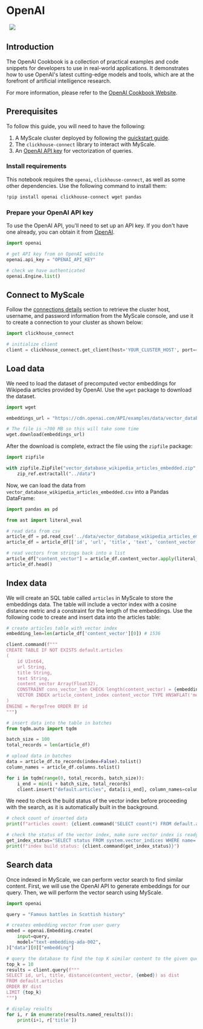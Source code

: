 # OpenAI

<a href="https://github.com/openai/openai-cookbook/blob/main/examples/vector_databases/myscale/Getting_started_with_MyScale_and_OpenAI.ipynb" style="padding-left: 0.5rem;"><img src="https://img.shields.io/badge/Open-Github-blue.svg?logo=github&style=plastic)](https://github.com/openai/openai-cookbook/blob/main/examples/vector_databases/myscale/Getting_started_with_MyScale_and_OpenAI.ipynb)"></a>


## Introduction

The OpenAI Cookbook is a collection of practical examples and code snippets for developers to use in real-world applications. It demonstrates how to use OpenAI's latest cutting-edge models and tools, which are at the forefront of artificial intelligence research.

For more information, please refer to the [OpenAI Cookbook Website](https://github.com/openai/openai-cookbook/blob/main/README.md).

## Prerequisites

To follow this guide, you will need to have the following:

1. A MyScale cluster deployed by following the [quickstart guide](../quickstart.md).
2. The `clickhouse-connect` library to interact with MyScale.
3. An [OpenAI API key](https://beta.openai.com/account/api-keys) for vectorization of queries.

### Install requirements

This notebook requires the `openai`, `clickhouse-connect`, as well as some other dependencies. Use the following command to install them:

```bash
!pip install openai clickhouse-connect wget pandas
```

### Prepare your OpenAI API key

To use the OpenAI API, you'll need to set up an API key. If you don't have one already, you can obtain it from [OpenAI](https://platform.openai.com/account/api-keys).

```python
import openai

# get API key from on OpenAI website
openai.api_key = "OPENAI_API_KEY"

# check we have authenticated
openai.Engine.list()
```

## Connect to MyScale

Follow the [connections details](../cluster-management/index.md#connection-details) section to retrieve the cluster host, username, and password information from the MyScale console, and use it to create a connection to your cluster as shown below:

```python
import clickhouse_connect

# initialize client
client = clickhouse_connect.get_client(host='YOUR_CLUSTER_HOST', port=443, username='YOUR_USERNAME', password='YOUR_CLUSTER_PASSWORD')
```

## Load data

We need to load the dataset of precomputed vector embeddings for Wikipedia articles provided by OpenAI. Use the `wget` package to download the dataset.

```python
import wget

embeddings_url = "https://cdn.openai.com/API/examples/data/vector_database_wikipedia_articles_embedded.zip"

# The file is ~700 MB so this will take some time
wget.download(embeddings_url)
```

After the download is complete, extract the file using the `zipfile` package:

```python
import zipfile

with zipfile.ZipFile("vector_database_wikipedia_articles_embedded.zip", "r") as zip_ref:
    zip_ref.extractall("../data")
```

Now, we can load the data from `vector_database_wikipedia_articles_embedded.csv` into a Pandas DataFrame:

```python
import pandas as pd

from ast import literal_eval

# read data from csv
article_df = pd.read_csv('../data/vector_database_wikipedia_articles_embedded.csv')
article_df = article_df[['id', 'url', 'title', 'text', 'content_vector']]

# read vectors from strings back into a list
article_df["content_vector"] = article_df.content_vector.apply(literal_eval)
article_df.head()
```

## Index data

We will create an SQL table called `articles` in MyScale to store the embeddings data. The table will include a vector index with a cosine distance metric and a constraint for the length of the embeddings. Use the following code to create and insert data into the articles table:

```python
# create articles table with vector index
embedding_len=len(article_df['content_vector'][0]) # 1536

client.command(f"""
CREATE TABLE IF NOT EXISTS default.articles
(
    id UInt64,
    url String,
    title String,
    text String,
    content_vector Array(Float32),
    CONSTRAINT cons_vector_len CHECK length(content_vector) = {embedding_len},
    VECTOR INDEX article_content_index content_vector TYPE HNSWFLAT('metric_type=Cosine')
)
ENGINE = MergeTree ORDER BY id
""")

# insert data into the table in batches
from tqdm.auto import tqdm

batch_size = 100
total_records = len(article_df)

# upload data in batches
data = article_df.to_records(index=False).tolist()
column_names = article_df.columns.tolist()

for i in tqdm(range(0, total_records, batch_size)):
    i_end = min(i + batch_size, total_records)
    client.insert("default.articles", data[i:i_end], column_names=column_names)
```

We need to check the build status of the vector index before proceeding with the search, as it is automatically built in the background.

```python
# check count of inserted data
print(f"articles count: {client.command('SELECT count(*) FROM default.articles')}")

# check the status of the vector index, make sure vector index is ready with 'Built' status
get_index_status="SELECT status FROM system.vector_indices WHERE name='article_content_index'"
print(f"index build status: {client.command(get_index_status)}")
```

## Search data

Once indexed in MyScale, we can perform vector search to find similar content. First, we will use the OpenAI API to generate embeddings for our query. Then, we will perform the vector search using MyScale.

```python
import openai

query = "Famous battles in Scottish history"

# creates embedding vector from user query
embed = openai.Embedding.create(
    input=query,
    model="text-embedding-ada-002",
)["data"][0]["embedding"]

# query the database to find the top K similar content to the given query
top_k = 10
results = client.query(f"""
SELECT id, url, title, distance(content_vector, {embed}) as dist
FROM default.articles
ORDER BY dist
LIMIT {top_k}
""")

# display results
for i, r in enumerate(results.named_results()):
    print(i+1, r['title'])
```
